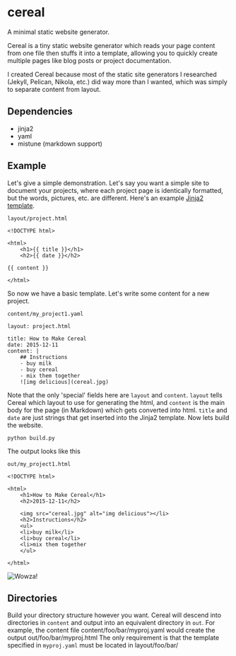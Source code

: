 # cereal
A minimal static website generator.

Cereal is a tiny static website generator which reads your page content from one file then stuffs it into a template, allowing you to quickly create multiple pages like blog posts or project documentation.

I created Cereal because most of the static site generators I researched (Jekyll, Pelican, Nikola, etc.) did way more than I wanted, which was simply to separate content from layout.

## Dependencies

* jinja2
* yaml
* mistune (markdown support)

## Example

Let's give a simple demonstration.  Let's say you want a simple site to document your projects, where each project page is identically formatted, but the words, pictures, etc. are different.  Here's an example [Jinja2 template]().

`layout/project.html`

    <!DOCTYPE html>

    <html>
        <h1>{{ title }}</h1>
        <h2>{{ date }}</h2>

    {{ content }}

    </html>

So now we have a basic template.  Let's write some content for a new project.

`content/my_project1.yaml`

    layout: project.html

    title: How to Make Cereal
    date: 2015-12-11
    content: |
        ## Instructions
        - buy milk
        - buy cereal
        - mix them together
        ![img delicious](cereal.jpg)

Note that the only 'special' fields here are `layout` and `content`.  `layout` tells Cereal which layout to use for generating the html, and `content` is the main body for the page (in Markdown) which gets converted into html.  `title` and `date` are just strings that get inserted into the Jinja2 template.  Now lets build the website.

    python build.py

The output looks like this

`out/my_project1.html`

    <!DOCTYPE html>

    <html>
        <h1>How to Make Cereal</h1>
        <h2>2015-12-11</h2>

        <img src="cereal.jpg" alt="img delicious"></li>
        <h2>Instructions</h2>
        <ul>
        <li>buy milk</li>
        <li>buy cereal</li>
        <li>mix them together
        </ul>

    </html>

![Wowza!](http://i.imgur.com/5xYkoQD.png)

## Directories

Build your directory structure however you want.  Cereal will descend into directories in `content` and output into an equivalent directory in `out`.  For example, the content file
    content/foo/bar/myproj.yaml
would create the output
    out/foo/bar/myproj.html
    The only requirement is that the template specified in `myproj.yaml` must be located in
    layout/foo/bar/
